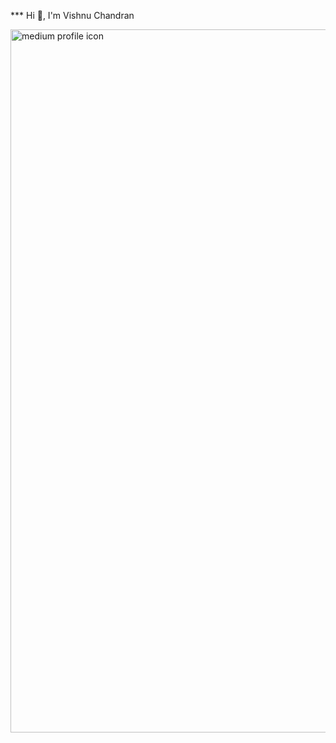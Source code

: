 ***   Hi 👋, I'm Vishnu Chandran


<img width="1125" alt="medium profile icon" src="https://github.com/VishAstra/VishAstra/assets/122463168/d6967c11-da09-4a1a-819e-242731edd38e">


<!--
**VishAstra/VishAstra** is a ✨ _special_ ✨ repository because its `README.md` (this file) appears on your GitHub profile.

Here are some ideas to get you started:

- 🔭 I’m currently working on ...
- 🌱 I’m currently learning ...
- 👯 I’m looking to collaborate on ...
- 🤔 I’m looking for help with ...
- 💬 Ask me about ...
- 📫 How to reach me: ...
- 😄 Pronouns: ...
- ⚡ Fun fact: ...
-->
